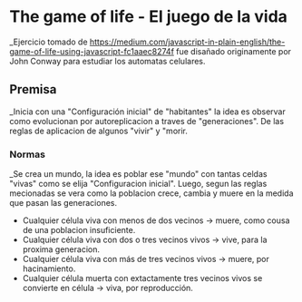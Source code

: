 # The game of life - El juego de la vida
_Ejercicio tomado de https://medium.com/javascript-in-plain-english/the-game-of-life-using-javascript-fc1aaec8274f fue disañado originamente por John Conway para estudiar los automatas celulares. 

## Premisa
_Inicia con una "Configuración inicial" de "habitantes" la idea es observar como evolucionan por autoreplicacion a traves de "generaciones". De las reglas de aplicacion de algunos "vivir" y "morir.

### Normas
_Se crea un mundo, la idea es poblar ese "mundo" con tantas celdas "vivas" como se elija "Configuracion inicial". Luego, segun las reglas mecionadas se vera como la poblacion crece, cambia y muere en la medida que pasan las generaciones.

* Cualquier célula viva con menos de dos vecinos -> muere, como cousa de una poblacion insuficiente.
* Cualquier célula viva con dos o tres vecinos vivos -> vive, para la proxima generacion.
* Cualquier célula viva con más de tres vecinos vivos -> muere, por hacinamiento.
* Cualquier célula muerta con extactamente tres vecinos vivos se convierte en célula -> viva, por reproducción.
